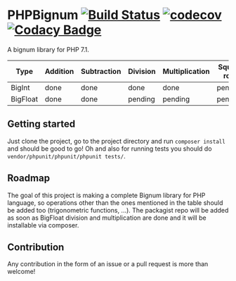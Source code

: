# PHPBignum [![Build Status](https://travis-ci.org/hpez/PHPBignum.svg?branch=master)](https://travis-ci.org/hpez/PHPBignum) [![codecov](https://codecov.io/gh/hpez/PHPBignum/branch/master/graph/badge.svg)](https://codecov.io/gh/hpez/PHPBignum) [![Codacy Badge](https://api.codacy.com/project/badge/Grade/fb8fecb2617a41e9a05ee90e24d42e04)](https://app.codacy.com/app/hpez/PHPBignum?utm_source=github.com&utm_medium=referral&utm_content=hpez/PHPBignum&utm_campaign=Badge_Grade_Dashboard)

A bignum library for PHP 7.1.

| Type          | Addition      | Subtraction   | Division      | Multiplication | Square root    | Power          |
| ------------- |---------------|---------------|---------------|----------------|----------------|----------------|
| BigInt        | done          | done          | done          | done           | pending        | done           |
| BigFloat      | done          | done          | pending       | pending        | pending        | pending        |

## Getting started
Just clone the project, go to the project directory and run `composer install` and should be good to go! Oh and also for running tests you should do `vendor/phpunit/phpunit/phpunit tests/`.

## Roadmap
The goal of this project is making a complete Bignum library for PHP language, so operations other than the ones mentioned in the table should be added too (trigonometric functions, ...). The packagist repo will be added as soon as BigFloat division and multiplication are done and it will be installable via composer.

## Contribution
Any contribution in the form of an issue or a pull request is more than welcome!
